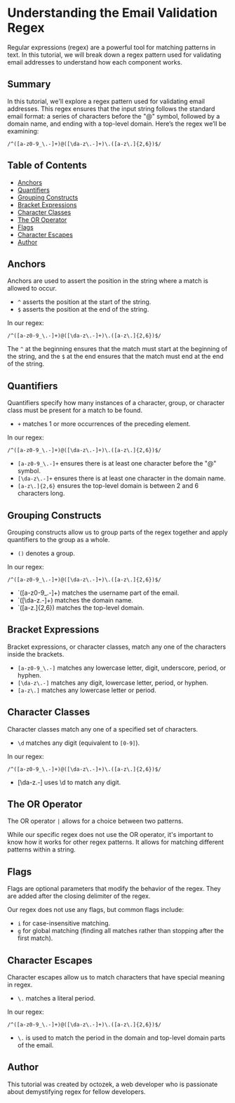 # Understanding the Email Validation Regex

Regular expressions (regex) are a powerful tool for matching patterns in text. In this tutorial, we will break down a regex pattern used for validating email addresses to understand how each component works.

## Summary

In this tutorial, we'll explore a regex pattern used for validating email addresses. This regex ensures that the input string follows the standard email format: a series of characters before the "@" symbol, followed by a domain name, and ending with a top-level domain. Here’s the regex we’ll be examining:

```regex
/^([a-z0-9_\.-]+)@([\da-z\.-]+)\.([a-z\.]{2,6})$/
```

## Table of Contents

- [Anchors](#anchors)
- [Quantifiers](#quantifiers)
- [Grouping Constructs](#grouping-constructs)
- [Bracket Expressions](#bracket-expressions)
- [Character Classes](#character-classes)
- [The OR Operator](#the-or-operator)
- [Flags](#flags)
- [Character Escapes](#character-escapes)
- [Author](#author)

## Anchors

Anchors are used to assert the position in the string where a match is allowed to occur.

- `^` asserts the position at the start of the string.
- `$` asserts the position at the end of the string.

In our regex:

```regex
/^([a-z0-9_\.-]+)@([\da-z\.-]+)\.([a-z\.]{2,6})$/
```

The `^` at the beginning ensures that the match must start at the beginning of the string, and the `$` at the end ensures that the match must end at the end of the string.

## Quantifiers

Quantifiers specify how many instances of a character, group, or character class must be present for a match to be found.

- `+` matches 1 or more occurrences of the preceding element.

In our regex:

```regex
/^([a-z0-9_\.-]+)@([\da-z\.-]+)\.([a-z\.]{2,6})$/
```

- `[a-z0-9_\.-]+` ensures there is at least one character before the "@" symbol.
- `[\da-z\.-]+` ensures there is at least one character in the domain name.
- `[a-z\.]{2,6}` ensures the top-level domain is between 2 and 6 characters long.

## Grouping Constructs

Grouping constructs allow us to group parts of the regex together and apply quantifiers to the group as a whole.

- `()` denotes a group.

In our regex:

```regex
/^([a-z0-9_\.-]+)@([\da-z\.-]+)\.([a-z\.]{2,6})$/
```

- `([a-z0-9_\.-]+) matches the username part of the email.
- `([\da-z\.-]+) matches the domain name.
- `([a-z\.]{2,6}) matches the top-level domain.

## Bracket Expressions

Bracket expressions, or character classes, match any one of the characters inside the brackets.

- `[a-z0-9_\.-]` matches any lowercase letter, digit, underscore, period, or hyphen.
- `[\da-z\.-]` matches any digit, lowercase letter, period, or hyphen.
- `[a-z\.]` matches any lowercase letter or period.

## Character Classes

Character classes match any one of a specified set of characters.

- `\d` matches any digit (equivalent to `[0-9]`).

In our regex:

```regex
/^([a-z0-9_\.-]+)@([\da-z\.-]+)\.([a-z\.]{2,6})$/
```

- [\da-z\.-] uses \d to match any digit.

## The OR Operator

The OR operator `|` allows for a choice between two patterns.

While our specific regex does not use the OR operator, it's important to know how it works for other regex patterns. It allows for matching different patterns within a string.

## Flags

Flags are optional parameters that modify the behavior of the regex. They are added after the closing delimiter of the regex.

Our regex does not use any flags, but common flags include:

- `i` for case-insensitive matching.
- `g` for global matching (finding all matches rather than stopping after the first match).

## Character Escapes

Character escapes allow us to match characters that have special meaning in regex.

- `\.` matches a literal period.

In our regex:

```regex
/^([a-z0-9_\.-]+)@([\da-z\.-]+)\.([a-z\.]{2,6})$/
```

- `\.` is used to match the period in the domain and top-level domain parts of the email.

## Author

This tutorial was created by octozek, a web developer who is passionate about demystifying regex for fellow developers.





